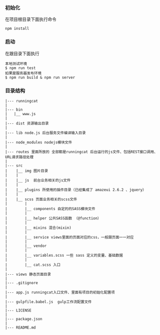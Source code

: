 ### 初始化
在项目根目录下面执行命令
	
	npm install

### 启动
在跟目录下面执行

	本地测试环境
	$ npm run test
	如果是服务器发布环境
	$ npm run build & npm run server
	
### 目录结构

	|--- runningcat
	|
	|--- bin
	|   |__ www.js
	|
	|--- dist 资源输出目录
	|
	|--- lib node.js 后台服务文件编译输入目录
	|
	|--- node_modules nodejs模块文件
	|
	|--- routes 里面所放的 全部都是runningcat 后台运行的js文件、包括REST接口调用、URL请求路径处理
	|
	|--- src
	|    |__ img 图片目录
	|    |
	|    |__ js  前台业务相关的js文件
	|    |
	|    |__ plugins 所使用的插件目录（已经集成了 amazeui 2.6.2 、jquery）
	|    |
	|    |__ scss 页面业务相关的scss文件
	|        |
	|        |__ components 自定的的SASS模块文件
	|        |
	|        |__ helper 公共SASS函数 （@function）
	|        |
	|        |__ mixins 混合(mixin)
	|        |
	|        |__ service views里面的页面对应的css，一般跟页面一一对应
	|        |
	|        |__ vendor 
	|        |
	|        |__ variables.scss 一些 sass 定义的变量、基础数据
	|        |
	|        |__ cat.scss 入口
	|
	|--- views 静态页面目录
	|
	|--- .gitignore
	|
	|--- app.js runningcat入口文件、里面有项目的初始化配置项
	|
	|--- gulpfile.babel.js  gulp工作流配置文件
	|
	|--- LICENSE
	|
	|--- package.json 
	|
	|--- README.md